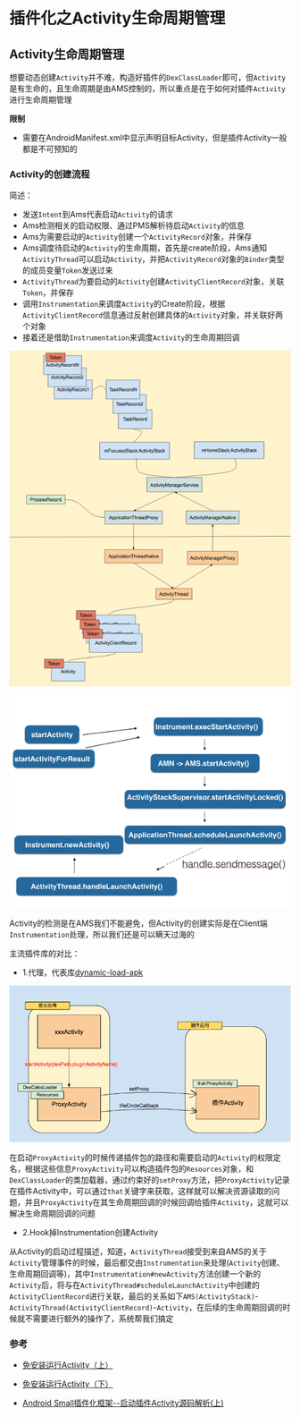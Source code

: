 # 插件化之Activity生命周期管理

## Activity生命周期管理

想要动态创建`Activity`并不难，构造好插件的`DexClassLoader`即可，但`Activity`是有生命的，且生命周期是由AMS控制的，所以重点是在于如何对插件`Activity`进行生命周期管理

**限制**

- 需要在AndroidManifest.xml中显示声明目标Activity，但是插件Activity一般都是不可预知的

### Activity的创建流程

简述：

- 发送`Intent`到Ams代表启动`Activity`的请求
- Ams检测相关的启动权限、通过PMS解析待启动`Activity`的信息
- Ams为需要启动的`Activity`创建一个`ActivityRecord`对象，并保存
- Ams调度待启动的`Activity`的生命周期，首先是create阶段，Ams通知`ActivityThread`可以启动`Activity`，并把`ActivityRecord`对象的`Binder`类型的成员变量`Token`发送过来
- `ActivityThread`为要启动的`Activity`创建`ActivityClientRecord`对象，关联`Token`，并保存
- 调用`Instrumentation`来调度`Activity`的Create阶段，根据`ActivityClientRecord`信息通过反射创建具体的`Activity`对象，并关联好两个对象
- 接着还是借助`Instrumentation`来调度`Activity`的生命周期回调

![Activity、ActivityClientRecord和ActivityRecord](../Activity启动过程/Ams和ActivityThread间联系.png)

![Activity启动过程](../Activity启动过程/activity启动过程简略图.png)

Activity的检测是在AMS我们不能避免，但Activity的创建实际是在Client端`Instrumentation`处理，所以我们还是可以瞒天过海的

主流插件库的对比：

- 1.代理，代表库[dynamic-load-apk](https://github.com/singwhatiwanna/dynamic-load-apk)

![代理方式实现的插件机制](./img/proxy-plugin-machine.png)

在启动`ProxyActivity`的时候传递插件包的路径和需要启动的`Activity`的权限定名，根据这些信息`ProxyActivity`可以构造插件包的`Resources`对象，和`DexClassLoader`的类加载器，通过约束好的`setProxy`方法，把`ProxyActivity`记录在插件Activity中，可以通过`that`关键字来获取，这样就可以解决资源读取的问题，并且`ProxyActivity`在其生命周期回调的时候回调给插件`Activity`，这就可以解决生命周期回调的问题

- 2.Hook掉Instrumentation创建Activity

从Activity的启动过程描述，知道，`ActivityThread`接受到来自AMS的关于`Activity`管理事件的时候，最后都交由`Instrumentation`来处理(`Activity`创建、生命周期回调等)，其中`Instrumentation#newActivity`方法创建一个新的`Activity`后，将与在`ActivityThread#scheduleLaunchActivity`中创建的`ActivityClientRecord`进行关联，最后的关系如下`AMS(ActivityStack)`-`ActivityThread(ActivityClientRecord)`-`Activity`，在后续的生命周期回调的时候就不需要进行额外的操作了，系统帮我们搞定

### 参考

- [免安装运行Activity（上）](http://blog.csdn.net/maplejaw_/article/details/51530442)

- [免安装运行Activity（下）](http://blog.csdn.net/maplejaw_/article/details/51587987)

- [Android Small插件化框架--启动插件Activity源码解析(上)](http://blog.csdn.net/qq_21920435/article/details/52943370?utm_source=itdadao&utm_medium=referral)
